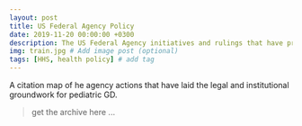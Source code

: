 ```yaml
---
layout: post
title: US Federal Agency Policy
date: 2019-11-20 00:00:00 +0300
description: The US Federal Agency initiatives and rulings that have propelled pediatric GD as a public interest
img: train.jpg # Add image post (optional)
tags: [HHS, health policy] # add tag
---
```


A citation map of he agency actions that have laid the legal and institutional groundwork for pediatric GD.

> get the archive here ...
